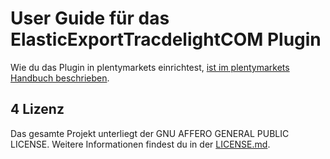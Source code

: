 
# User Guide für das ElasticExportTracdelightCOM Plugin

<div class="alert alert-info" role="alert">
  Wie du das Plugin in plentymarkets einrichtest, <a href="https://knowledge.plentymarkets.com/maerkte/preisportale/tracdelight" target="_blank">ist im plentymarkets Handbuch beschrieben</a>.
</div>

## 4 Lizenz

Das gesamte Projekt unterliegt der GNU AFFERO GENERAL PUBLIC LICENSE. Weitere Informationen findest du in der [LICENSE.md](https://github.com/plentymarkets/plugin-elastic-export-tracdelight-com/blob/master/LICENSE.md).
